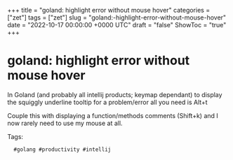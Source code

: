 +++
title = "goland: highlight error without mouse hover"
categories = ["zet"]
tags = ["zet"]
slug = "goland:-highlight-error-without-mouse-hover"
date = "2022-10-17 00:00:00 +0000 UTC"
draft = "false"
ShowToc = "true"
+++

# goland: highlight error without mouse hover

In Goland (and probably all intellij products; keymap dependant) to display
the squiggly underline tooltip for a problem/error all you need is Alt+t

Couple this with displaying a function/methods comments (Shift+k) and I
now rarely need to use my mouse at all.

Tags:

      #golang #productivity #intellij

